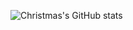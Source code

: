 ![Christmas's GitHub stats](https://github-readme-stats.vercel.app/api?username=Pik-sec&show_icons=true&theme=tokyonight)

